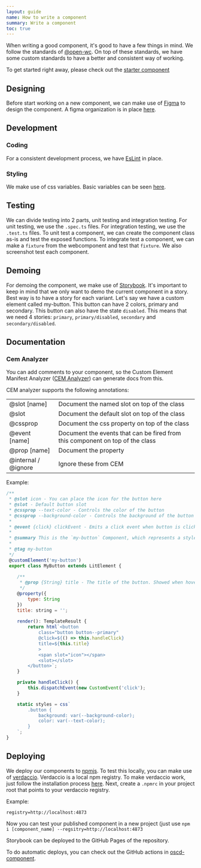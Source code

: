 ```yaml
---
layout: guide
name: How to write a component
summary: Write a component
toc: true
---
```


When writing a good component, it's good to have a few things in mind. We follow the standards of [@open-wc](https://open-wc.org). On top of these standards, we have some custom standards to have a better and consistent way of working.

To get started right away, please check out the [starter component](https://github.com/openscd/oscd-component)

## Designing
Before start working on a new component, we can make use of [Figma](https://figma.com) to design the component. A figma organization is in place [here]().

## Development

### Coding
For a consistent development process, we have [EsLint](https://eslint.org/) in place.

### Styling
We make use of css variables. Basic variables can be seen [here](..).

## Testing
We can divide testing into 2 parts, unit testing and integration testing.
For unit testing, we use the `.spec.ts` files. For integration testing, we use the `.test.ts` files.
To unit test a component, we can create the component class as-is and test the exposed functions.
To integrate test a component, we can make a `fixture` from the webcomponent and test that `fixture`.
We also screenshot test each component.

## Demoing
For demoing the component, we make use of [Storybook](https://storybook.js.org/).
It's important to keep in mind that we only want to demo the current component in a story. Best way is to have a story for each variant. 
Let's say we have a custom element called my-button. This button can have 2 colors, primary and secondary. This button can also have the state `disabled`.
This means that we need 4 stories: `primary`, `primary/disabled`, `secondary` and `secondary/disabled`.


## Documentation

### Cem Analyzer
You can add comments to your component, so the Custom Element Manifest Analyzer ([CEM Analyzer](https://www.npmjs.com/package/@custom-elements-manifest/analyzer)) can generate docs from this.

CEM analyzer supports the following annotations:

|  |  |
|--|--|
|@slot [name] | Document the named slot on top of the class |
| @slot | Document the default slot on top of the class |
| @cssprop | Document the css property on top of the class |
| @event [name] | Document the events that can be fired from this component on top of the class |
| @prop [name] | Document the property |
| @internal / @ignore | Ignore these from CEM | 

Example:
```js
/**
 * @slot icon - You can place the icon for the button here
 * @slot - Default button slot
 * @cssprop --text-color - Controls the color of the button
 * @cssprop --background-color - Controls the background of the button
 * 
 * @event {click} clickEvent - Emits a click event when button is clicked
 *
 * @summary This is the `my-button` Component, which represents a styled button.
 * 
 * @tag my-button
 */
 @customElement('my-button')
 export class MyButton extends LitElement {
 
    /**
     * @prop {String} title - The title of the button. Showed when hovering over the button.
     */
    @property({
        type: String
    })
    title: string = '';
    
    render(): TemplateResult {
        return html`<button
            class="button button--primary"
            @click=${() => this.handleClick}
            title=${this.title}
            >
            <span slot="icon"></span>
            <slot></slot>
        </button>`;
    }

    private handleClick() {
        this.dispatchEvent(new CustomEvent('click');
    }

    static styles = css`
        .button {
            background: var(--background-color);
            color: var(--text-color);
        }
    `;
}
```
## Deploying
We deploy our components to [npmjs](https://npmjs.org). To test this locally, you can make use of [verdaccio](https://https://verdaccio.org/). Verdaccio is a local npm registry.
To make verdaccio work, just follow the installation process [here](https://verdaccio.org/docs/installation).
Next, create a `.npmrc` in your project root that points to your verdaccio registry.

Example:
```env
registry=http://localhost:4873
```

Now you can test your published component in a new project (just use `npm i [component_name] --regsitry=http://localhost:4873`

Storybook can be deployed to the GitHub Pages of the repository.

To do automatic deploys, you can check out the GitHub actions in [oscd-component](https://github.com/openscd/oscd-component/tree/main/.github/workflows).